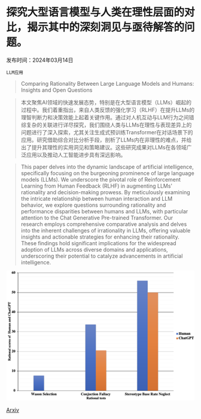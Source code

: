 # 探究大型语言模型与人类在理性层面的对比，揭示其中的深刻洞见与亟待解答的问题。

发布时间：2024年03月14日

`LLM应用`

> Comparing Rationality Between Large Language Models and Humans: Insights and Open Questions

> 本文聚焦AI领域的快速发展态势，特别是在大型语言模型（LLMs）崛起的过程中。我们着重指出，来自人类反馈的强化学习（RLHF）在提升LLMs的理智判断力和决策效能上起着关键作用。通过对人机互动与LLM行为之间错综复杂的关联进行详尽探究，我们围绕人类与LLMs在理性与表现差异上的问题进行了深入探索，尤其关注生成式预训练Transformer在对话场景下的应用。研究借助综合对比分析手段，剖析了LLMs内在非理性的难点，并给出了提升其理性的实用洞见和策略建议。这些研究成果对LLMs在各领域广泛应用以及推动人工智能进步具有深远影响。

> This paper delves into the dynamic landscape of artificial intelligence, specifically focusing on the burgeoning prominence of large language models (LLMs). We underscore the pivotal role of Reinforcement Learning from Human Feedback (RLHF) in augmenting LLMs' rationality and decision-making prowess. By meticulously examining the intricate relationship between human interaction and LLM behavior, we explore questions surrounding rationality and performance disparities between humans and LLMs, with particular attention to the Chat Generative Pre-trained Transformer. Our research employs comprehensive comparative analysis and delves into the inherent challenges of irrationality in LLMs, offering valuable insights and actionable strategies for enhancing their rationality. These findings hold significant implications for the widespread adoption of LLMs across diverse domains and applications, underscoring their potential to catalyze advancements in artificial intelligence.

![探究大型语言模型与人类在理性层面的对比，揭示其中的深刻洞见与亟待解答的问题。](../../../paper_images/2403.09798/COM.png)

[Arxiv](https://arxiv.org/abs/2403.09798)